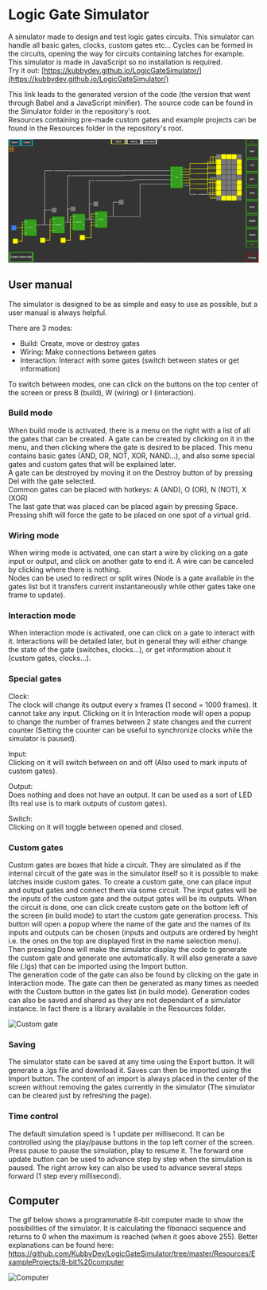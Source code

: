 # Logic Gate Simulator

A simulator made to design and test logic gates circuits. This simulator can handle all basic gates, clocks, custom gates etc... Cycles can be formed in the circuits, opening the way for circuits containing latches for example.  
This simulator is made in JavaScript so no installation is required.  
Try it out: [https://kubbydev.github.io/LogicGateSimulator/](https://kubbydev.github.io/LogicGateSimulator/)

This link leads to the generated version of the code (the version that went through Babel and a JavaScript minifier). The source code can be found in the Simulator folder in the repository's root.  
Resources containing pre-made custom gates and example projects can be found in the Resources folder in the repository's root.  

![Demo](https://github.com/KubbyDev/LogicGateSimulator/raw/master/Resources/ExampleProjects/Binary%20counter/JKcounter.gif "Demo")

## User manual

The simulator is designed to be as simple and easy to use as possible, but a user manual is always helpful.

There are 3 modes:

- Build: Create, move or destroy gates
- Wiring: Make connections between gates
- Interaction: Interact with some gates (switch between states or get information)

To switch between modes, one can click on the buttons on the top center of the screen or press B (build), W (wiring) or I (interaction).

### Build mode

When build mode is activated, there is a menu on the right with a list of all the gates that can be created. A gate can be created by clicking on it in the menu, and then clicking where the gate is desired to be placed. This menu contains basic gates (AND, OR, NOT, XOR, NAND...), and also some special gates and custom gates that will be explained later.  
A gate can be destroyed by moving it on the Destroy button of by pressing Del with the gate selected.  
Common gates can be placed with hotkeys: A (AND), O (OR), N (NOT), X (XOR)  
The last gate that was placed can be placed again by pressing Space. Pressing shift will force the gate to be placed on one spot of a virtual grid.

### Wiring mode

When wiring mode is activated, one can start a wire by clicking on a gate input or output, and click on another gate to end it. A wire can be canceled by clicking where there is nothing.  
Nodes can be used to redirect or split wires (Node is a gate available in the gates list but it transfers current instantaneously while other gates take one frame to update).

### Interaction mode

When interaction mode is activated, one can click on a gate to interact with it. Interactions will be detailed later, but in general they will either change the state of the gate (switches, clocks...), or get information about it (custom gates, clocks...).

### Special gates

Clock:  
The clock will change its output every x frames (1 second = 1000 frames). It cannot take any input. Clicking on it in Interaction mode will open a popup to change the number of frames between 2 state changes and the current counter (Setting the counter can be useful to synchronize clocks while the simulator is paused).

Input:  
Clicking on it will switch between on and off (Also used to mark inputs of custom gates).

Output:  
Does nothing and does not have an output. It can be used as a sort of LED (Its real use is to mark outputs of custom gates).

Switch:  
Clicking on it will toggle between opened and closed.

### Custom gates

Custom gates are boxes that hide a circuit. They are simulated as if the internal circuit of the gate was in the simulator itself so it is possible to make latches inside custom gates. To create a custom gate, one can place input and output gates and connect them via some circuit. The input gates will be the inputs of the custom gate and the output gates will be its outputs. When the circuit is done, one can click create custom gate on the bottom left of the screen (in build mode) to start the custom gate generation process. This button will open a popup where the name of the gate and the names of its inputs and outputs can be chosen (inputs and outputs are ordered by height i.e. the ones on the top are displayed first in the name selection menu). Then pressing Done will make the simulator display the code to generate the custom gate and generate one automatically. It will also generate a save file (.lgs) that can be imported using the Import button.  
The generation code of the gate can also be found by clicking on the gate in Interaction mode. The gate can then be generated as many times as needed with the Custom button in the gates list (in build mode). Generation codes can also be saved and shared as they are not dependant of a simulator instance. In fact there is a library available in the Resources folder.  
  
![Custom gate](https://i.imgur.com/bva1DEV.png)

### Saving

The simulator state can be saved at any time using the Export button. It will generate a .lgs file and download it. Saves can then be imported using the Import button. The content of an import is always placed in the center of the screen without removing the gates currently in the simulator (The simulator can be cleared just by refreshing the page).

### Time control

The default simulation speed is 1 update per millisecond. It can be controlled using the play/pause buttons in the top left corner of the screen. Press pause to pause the simulation, play to resume it. The forward one update button can be used to advance step by step when the simulation is paused. The right arrow key can also be used to advance several steps forward (1 step every millisecond).

## Computer

The gif below shows a programmable 8-bit computer made to show the possibilities of the simulator. It is calculating the fibonacci sequence and returns to 0 when the maximum is reached (when it goes above 255). Better explanations can be found here:
<https://github.com/KubbyDev/LogicGateSimulator/tree/master/Resources/ExampleProjects/8-bit%20computer>

![Computer](https://github.com/KubbyDev/LogicGateSimulator/raw/master/Resources/ExampleProjects/8-bit%20computer/Computer.gif "Computer")
